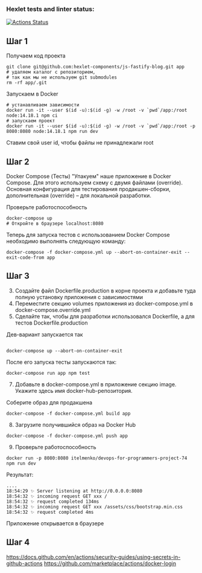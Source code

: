 ### Hexlet tests and linter status:
[![Actions Status](https://github.com/itelmenko/devops-for-programmers-project-74/workflows/hexlet-check/badge.svg)](https://github.com/itelmenko/devops-for-programmers-project-74/actions)

## Шаг 1

Получаем код проекта

```shell
git clone git@github.com:hexlet-components/js-fastify-blog.git app
# удаляем каталог с репозиторием,
# так как мы не используем git submodules
rm -rf app/.git
```

Запускаем в Docker

```shell
# устанавливаем зависимости
docker run -it --user $(id -u):$(id -g) -w /root -v `pwd`/app:/root node:14.18.1 npm ci
# запускаем проект
docker run -it --user $(id -u):$(id -g) -w /root -v `pwd`/app:/root -p 8080:8080 node:14.18.1 npm run dev
```
Ставим свой user id, чтобы файлы не принадлежали root

## Шаг 2

Docker Compose (Тесты)
"Упакуем" наше приложение в Docker Compose.
Для этого используем схему с двумя файлами (override).
Основная конфигурация для тестирования продакшен-сборки, дополнительная (override)
– для локальной разработки.

Проверьте работоспособность

```shell
docker-compose up
# Откройте в браузере localhost:8080
```

Теперь для запуска тестов c использованием Docker Compose необходимо выполнять следующую команду:
```shell
docker-compose -f docker-compose.yml up --abort-on-container-exit --exit-code-from app
```

## Шаг 3

3. Создайте файл Dockerfile.production в корне проекта и добавьте туда полную установку приложения с зависимостями
4. Переместите секцию volumes приложения из docker-compose.yml в docker-compose.override.yml
5. Сделайте так, чтобы для разработки использовался Dockerfile, а для тестов Dockerfile.production

Дев-вариант запускается так

```shell

docker-compose up --abort-on-container-exit
```

После его запуска тесты запускаются так:

```shell
docker-compose run app npm test
```

7. Добавьте в docker-compose.yml в приложение секцию image. Укажите здесь имя docker-hub-репозитория.

Соберите образ для продакшена

```shell
docker-compose -f docker-compose.yml build app
```

8. Загрузите получившийся образ на Docker Hub

```shell
docker-compose -f docker-compose.yml push app
```

9. Проверьте работоспособность

```shell
docker run -p 8080:8080 itelmenko/devops-for-programmers-project-74 npm run dev

```

Результат:
```
....
18:54:29 ✨ Server listening at http://0.0.0.0:8080
18:54:32 ✨ incoming request GET xxx /
18:54:32 ✨ request completed 134ms
18:54:32 ✨ incoming request GET xxx /assets/css/bootstrap.min.css
18:54:32 ✨ request completed 4ms

```

Приложение открывается в браузере

## Шаг 4

https://docs.github.com/en/actions/security-guides/using-secrets-in-github-actions
https://github.com/marketplace/actions/docker-login


